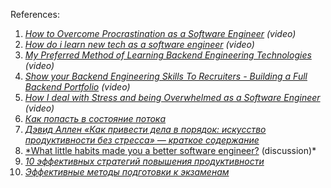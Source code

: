 
References:
1. _[How to Overcome Procrastination as a Software Engineer](https://www.youtube.com/watch?v=BM2B4Zc1xFM&list=PLQnljOFTspQXwOF9ZwQYgrhdWj3vMqN7q&index=8) (video)_
2. _[How do i learn new tech as a software engineer](https://www.youtube.com/watch?v=3H0JhBlZSUk&list=PLQnljOFTspQWGuRmwojJ6LiV0ejm6eOcs&index=40) (video)_
3. _[My Preferred Method of Learning Backend Engineering Technologies](https://www.youtube.com/watch?v=4NsWnT_-FoE&list=PLQnljOFTspQXawSLc0ohr9qcai8AVcAH5&index=5) (video)_
4. _[Show your Backend Engineering Skills To Recruiters - Building a Full Backend Portfolio](https://www.youtube.com/watch?v=nIracKeqsFk&list=PLQnljOFTspQXawSLc0ohr9qcai8AVcAH5&index=4) (video)_
5. _[How I deal with Stress and being Overwhelmed as a Software Engineer](https://www.youtube.com/watch?v=cALteOt_tvU&list=PLQnljOFTspQXawSLc0ohr9qcai8AVcAH5&index=7) (video)_
6. [_Как попасть в состояние потока_](https://lifehacker.ru/kak-popast-v-sostoyanie-potoka/)
7. [_Дэвид Аллен «Как привести дела в порядок: искусство продуктивности без стресса» — краткое содержание_](https://4brain.ru/blog/%D0%BA%D0%B0%D0%BA-%D0%BF%D1%80%D0%B8%D0%B2%D0%B5%D1%81%D1%82%D0%B8-%D0%B4%D0%B5%D0%BB%D0%B0-%D0%B2-%D0%BF%D0%BE%D1%80%D1%8F%D0%B4%D0%BE%D0%BA/)
8. [*What little habits made you a better software engineer?](https://www.quora.com/What-little-habits-made-you-a-better-software-engineer) (discussion)*
9. _[10 эффективных стратегий повышения продуктивности](https://lifehacker.ru/10-strategij-povysheniya-produktivnosti/)_
10. [_Эффективные методы подготовки к экзаменам_](https://drive.google.com/file/d/0B9OntvsVjjLfOEtwcTB2WDhYdVU/view?resourcekey=0-T3bJzu0rYUfOBFSbC96z5w)